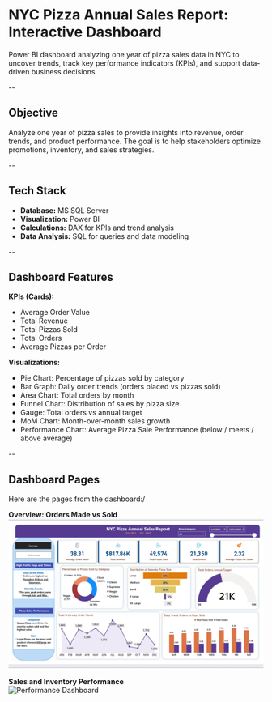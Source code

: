# NYC Pizza Annual Sales Report: Interactive Dashboard

Power BI dashboard analyzing one year of pizza sales data in NYC to uncover trends, track key performance indicators (KPIs), and support data-driven business decisions.

--

## Objective
Analyze one year of pizza sales to provide insights into revenue, order trends, and product performance. The goal is to help stakeholders optimize promotions, inventory, and sales strategies.

--

## Tech Stack
- **Database:** MS SQL Server
- **Visualization:** Power BI  
- **Calculations:** DAX for KPIs and trend analysis  
- **Data Analysis:** SQL for queries and data modeling  

--

## Dashboard Features
**KPIs (Cards):**  
- Average Order Value  
- Total Revenue  
- Total Pizzas Sold  
- Total Orders  
- Average Pizzas per Order  

**Visualizations:**  
- Pie Chart: Percentage of pizzas sold by category  
- Bar Graph: Daily order trends (orders placed vs pizzas sold)  
- Area Chart: Total orders by month  
- Funnel Chart: Distribution of sales by pizza size  
- Gauge: Total orders vs annual target  
- MoM Chart: Month-over-month sales growth  
- Performance Chart: Average Pizza Sale Performance (below / meets / above average)  

--

##  Dashboard Pages 
Here are the pages from the dashboard:/

**Overview: Orders Made vs Sold**  
![Overview Dashboard](Dashboard_and_Visuals/Overview_Sales_Dashboard.png.png)

**Sales and Inventory Performance**  
![Performance Dashboard](Dashboard_and_Visuals/Sales_Performance_Dashboard.png)



